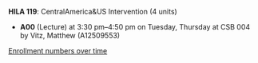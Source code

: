**HILA 119**: CentralAmerica&US Intervention (4 units)

- **A00** (Lecture) at 3:30 pm–4:50 pm on Tuesday, Thursday at CSB 004 by Vitz, Matthew (A12509553)

[Enrollment numbers over time](./HILA119.tsv)
